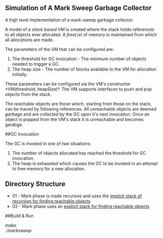 ## Simulation of A Mark Sweep Garbage Collector

A high level implementation of a mark-sweep garbage collector.

A model of a *stack based VM* is created where the stack holds references to all objects ever allocated. A *freeList* of memory is maintained from which all allocations are made. 

The parameters of the VM that can be configured are:
<ol>
<li>The threshold for GC invocation - The minimum number of objects needed to trigger a GC.</li>
<li> The heap size - The number of blocks available to the VM for allocation initially.</li>
</ol>
These parameters can be configured via the VM's constructor *VM(threshold, heapSize)*.
The VM supports interfaces to push and pop objects from the stack. 

The *reachable* objects are those which, starting from those on the stack, can be traced by following references. All unreachable objects are deemed *garbage* and are collected by the GC upon it's next invocation. Once an object is popped from the VM's stack it is unreachable and becomes garabge.

##GC Invocation

The GC is invoked in one of two situations:
1. The number of objects allocated has reached the threshold for GC invocation.
2. The heap is exhausted which causes the GC to be invoked in an attempt to free memory for a new allocation.


## Directory Structure
* 01 - Mark phase is made recursive and uses the [implicit stack of recursion for finding reachable objects](http://github.com/Deborah-Digges/mark-sweep-simulation/blob/master/01-marksweep-simple/vm.cpp/#L151-174)
* 02 - Mark phase uses an [explicit stack for finding reachable objects](http://github.com/Deborah-Digges/mark-sweep-simulation/blob/master/02-marksweep-Explicit-Stack/vm.cpp/#L151-192)


##Build & Run

*make*<br/>
*./marksweep*





